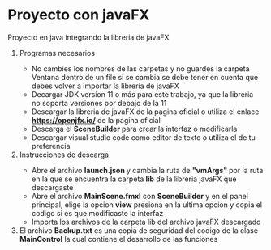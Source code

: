 # Proyecto con javaFX
Proyecto en java integrando la libreria de javaFX</p>
1. Programas necesarios</p>
    - No cambies los nombres de las carpetas y no guardes la carpeta Ventana dentro de un file si se cambia se debe tener en cuenta que debes volver a importar la libreria de javaFX</b>
    - Decargar JDK version 11 o más para este trabajo, ya que la libreria no soporta versiones por debajo de la 11</b>
    - Descargar la libreria de javaFX de la pagina oficial o utiliza el enlace <b>https://openjfx.io/</b> de la pagina oficial</b >
    - Descarga el <b> SceneBuilder </b> para crear la interfaz o modificarla
    - Descargar visual studio code como editor de texto o utiliza el de tu preferencia</b>
2. Instrucciones de descarga</p>
    - Abre el archivo <b> launch.json </b> y cambia  la ruta de <b> "vmArgs" </b> por la ruta en la que se encuentra la carpeta <b>lib</b> de la libreria javaFX que descargaste</b>
    - Abre el archivo <b>MainScene.fmxl</b> con <b>SceneBuilder</b> y en el panel principal, elige la opcion <b> view</b> presiona en la ultima opcion y copia el codigo si es que modificaste la interfaz</b>
    - Importa los archivos de la carpeta lib del archivo javaFX descargado</b>
3. El archivo <b> Backup.txt</b> es una copia de seguridad del codigo de la clase <b> MainControl</b> la cual contiene el desarrollo de las funciones</b>

